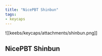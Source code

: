 ```yaml
---
title: "NicePBT Shinbun"
tags:
- keycaps 
---
```


![[keebs/keycaps/attachments/shinbun.png]]

## NicePBT Shinbun
